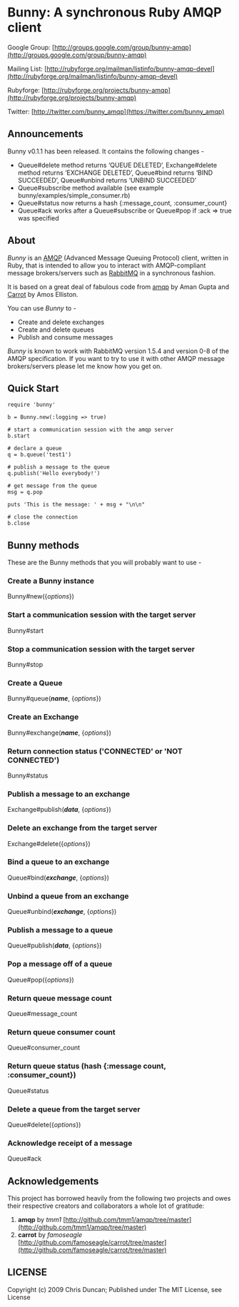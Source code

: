 # Bunny: A synchronous Ruby AMQP client

Google Group: [http://groups.google.com/group/bunny-amqp](http://groups.google.com/group/bunny-amqp)

Mailing List: [http://rubyforge.org/mailman/listinfo/bunny-amqp-devel](http://rubyforge.org/mailman/listinfo/bunny-amqp-devel)

Rubyforge: [http://rubyforge.org/projects/bunny-amqp](http://rubyforge.org/projects/bunny-amqp)

Twitter: [http://twitter.com/bunny_amqp](https://twitter.com/bunny_amqp)

## Announcements

Bunny v0.1.1 has been released. It contains the following changes -

*  Queue#delete method returns ‘QUEUE DELETED’, Exchange#delete method returns ‘EXCHANGE DELETED’, Queue#bind returns ‘BIND SUCCEEDED’, Queue#unbind returns ‘UNBIND SUCCEEDED’
* Queue#subscribe method available (see example bunny/examples/simple_consumer.rb)
* Queue#status now returns a hash {:message_count, :consumer_count}
* Queue#ack works after a Queue#subscribe or Queue#pop if :ack => true was specified

## About

*Bunny* is an [AMQP](http://www.amqp.org) (Advanced Message Queuing Protocol) client, written in Ruby, that is intended to allow you to interact with AMQP-compliant message brokers/servers such as [RabbitMQ](http://www.rabbitmq.com) in a synchronous fashion.

It is based on a great deal of fabulous code from [amqp](http://github.com/tmm1/amqp) by Aman Gupta and [Carrot](http://github.com/famoseagle/carrot) by Amos Elliston.

You can use *Bunny* to -

* Create and delete exchanges
* Create and delete queues
* Publish and consume messages
 
*Bunny* is known to work with RabbitMQ version 1.5.4 and version 0-8 of the AMQP specification. If you want to try to use it with other AMQP message brokers/servers please let me know how you get on.
 
## Quick Start

    require 'bunny'

    b = Bunny.new(:logging => true)

    # start a communication session with the amqp server
    b.start

    # declare a queue
    q = b.queue('test1')

    # publish a message to the queue
    q.publish('Hello everybody!')

    # get message from the queue
    msg = q.pop

    puts 'This is the message: ' + msg + "\n\n"

    # close the connection
    b.close

## Bunny methods

These are the Bunny methods that you will probably want to use -

### Create a Bunny instance
Bunny#new({_options_})

### Start a communication session with the target server
Bunny#start

### Stop a communication session with the target server
Bunny#stop

### Create a Queue
Bunny#queue(_**name**_, {_options_})

### Create an Exchange
Bunny#exchange(_**name**_, {_options_})

### Return connection status ('CONNECTED' or 'NOT CONNECTED')
Bunny#status               

### Publish a message to an exchange
Exchange#publish(_**data**_, {_options_})

### Delete an exchange from the target server
Exchange#delete({_options_})

### Bind a queue to an exchange
Queue#bind(_**exchange**_, {_options_})

### Unbind a queue from an exchange
Queue#unbind(_**exchange**_, {_options_})

### Publish a message to a queue
Queue#publish(_**data**_, {_options_})

### Pop a message off of a queue
Queue#pop({_options_})

### Return queue message count
Queue#message_count

### Return queue consumer count
Queue#consumer_count

### Return queue status (hash {:message count, :consumer_count})
Queue#status

### Delete a queue from the target server
Queue#delete({_options_})

### Acknowledge receipt of a message
Queue#ack

## Acknowledgements

This project has borrowed heavily from the following two projects and owes their respective creators and collaborators a whole lot of gratitude:

1. **amqp** by *tmm1* [http://github.com/tmm1/amqp/tree/master](http://github.com/tmm1/amqp/tree/master)
2. **carrot** by *famoseagle* [http://github.com/famoseagle/carrot/tree/master](http://github.com/famoseagle/carrot/tree/master)

## LICENSE

Copyright (c) 2009 Chris Duncan; Published under The MIT License, see License
